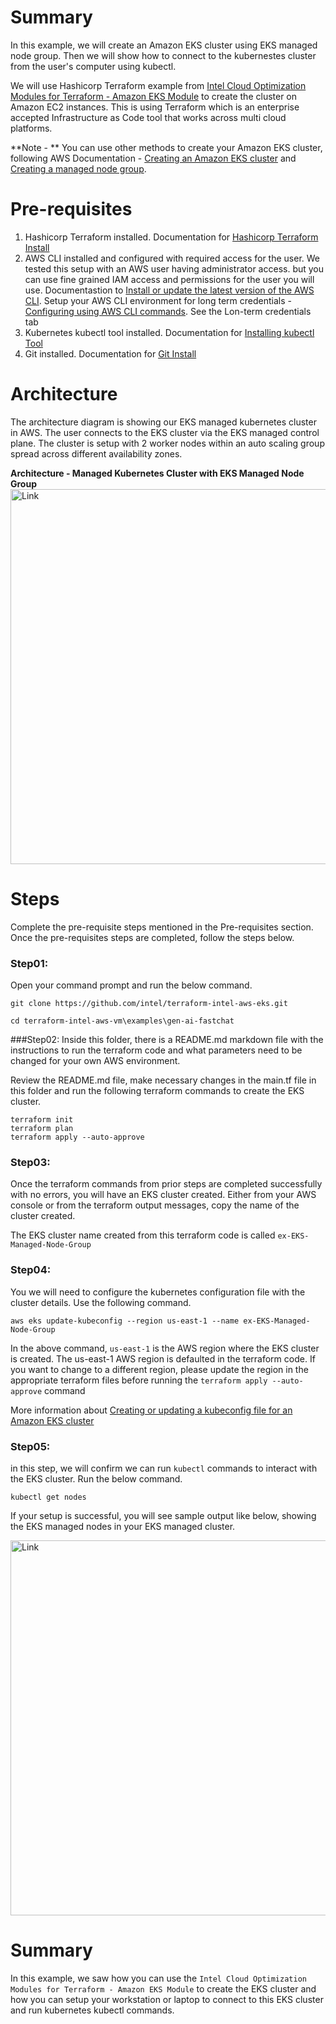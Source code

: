 # Summary
In this example, we will create an Amazon EKS cluster using EKS managed node group. Then we will show how to connect to the kubernestes cluster from the user's computer using kubectl. 

We will use Hashicorp Terraform example from [Intel Cloud Optimization Modules for Terraform - Amazon EKS Module](https://github.com/intel/terraform-intel-aws-eks/tree/main/Examples/EKS_Managed_Node_Group) to create the cluster on Amazon EC2 instances. This is using Terraform which is an enterprise accepted Infrastructure as Code tool that works across multi cloud platforms.

**Note - ** You can use other methods to create your Amazon EKS cluster, following AWS Documentation - [Creating an Amazon EKS cluster](https://docs.aws.amazon.com/eks/latest/userguide/create-cluster.html) and [Creating a managed node group](https://docs.aws.amazon.com/eks/latest/userguide/create-managed-node-group.html). 

# Pre-requisites
1. Hashicorp Terraform installed. Documentation for [Hashicorp Terraform Install](https://developer.hashicorp.com/terraform/tutorials/aws-get-started/install-cli)
2. AWS CLI installed and configured with required access for the user. We tested this setup with an AWS user having administrator access. but you can use fine grained IAM access and permissions for the user you will use. Documentastion to [Install or update the latest version of the AWS CLI](https://docs.aws.amazon.com/cli/latest/userguide/getting-started-install.html). Setup your AWS CLI environment for long term credentials - [Configuring using AWS CLI commands](https://docs.aws.amazon.com/cli/latest/userguide/getting-started-quickstart.html). See the Lon-term credentials tab
3. Kubernetes kubectl tool installed. Documentation for [Installing kubectl Tool](https://kubernetes.io/docs/tasks/tools/)
4. Git installed. Documentation for [Git Install](https://git-scm.com/book/en/v2/Getting-Started-Installing-Git)


# Architecture
The architecture diagram is showing our EKS managed kubernetes cluster in AWS. The user connects to the EKS cluster via the EKS managed control plane. The cluster is setup with 2 worker nodes within an auto scaling group spread across different availability zones.

**Architecture - Managed Kubernetes Cluster with EKS Managed Node Group**
<img src="https://github.com/rajivmandal123/eks-kubernetes-series/blob/main/images/EKS-Setup-and-Connect.png?raw=true" alt="Link" width="600"/>

# Steps
Complete the pre-requisite steps mentioned in the Pre-requisites section. Once the pre-requisites steps are completed, follow the steps below.

### Step01:
Open your command prompt and run the below command.
```hcl
git clone https://github.com/intel/terraform-intel-aws-eks.git
```
```hcl
cd terraform-intel-aws-vm\examples\gen-ai-fastchat
```
###Step02:
Inside this folder, there is a README.md markdown file with the instructions to run the terraform code and what parameters need to be changed for your own AWS environment.

Review the README.md file, make necessary changes in the main.tf file in this folder and run the following terraform commands to create the EKS cluster.

```hcl
terraform init
terraform plan
terraform apply --auto-approve
```

### Step03:
Once the terraform commands from prior steps are completed successfully with no errors, you will have an EKS cluster created. Either from your AWS console or from the terraform output messages, copy the name of the cluster created.

The EKS cluster name created from this terraform code is called ```ex-EKS-Managed-Node-Group```

### Step04:
You we will need to configure the kubernetes configuration file with the cluster details. Use the following command.
```hcl
aws eks update-kubeconfig --region us-east-1 --name ex-EKS-Managed-Node-Group
```

In the above command, ```us-east-1``` is the AWS region where the EKS cluster is created. The us-east-1 AWS region is defaulted in the terraform code. If you want to change to a different region, please update the region in the appropriate terraform files before running the ```terraform apply --auto-approve``` command

More information about [Creating or updating a kubeconfig file for an Amazon EKS cluster](https://docs.aws.amazon.com/eks/latest/userguide/create-kubeconfig.html)

### Step05:
in this step, we will confirm we can run ```kubectl``` commands to interact with the EKS cluster. Run the below command.
```hcl
kubectl get nodes
```
If your setup is successful, you will see sample output like below, showing the EKS managed nodes in your EKS managed cluster.

<img src="https://github.com/rajivmandal123/eks-kubernetes-series/blob/main/images/kubectl-get-nodes-output.png?raw=true" alt="Link" width="600"/>

# Summary
In this example, we saw how you can use the ```Intel Cloud Optimization Modules for Terraform - Amazon EKS Module``` to create the EKS cluster and how you can setup your workstation or laptop to connect to this EKS cluster and run kubernetes kubectl commands.
